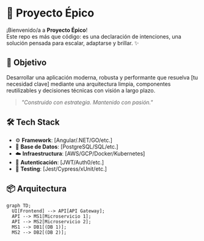 # 🚀 Proyecto Épico

¡Bienvenido/a a **Proyecto Épico**!  
Este repo es más que código: es una declaración de intenciones, una solución pensada para escalar, adaptarse y brillar. ✨

## 🎯 Objetivo

Desarrollar una aplicación moderna, robusta y performante que resuelva [tu necesidad clave] mediante una arquitectura limpia, componentes reutilizables y decisiones técnicas con visión a largo plazo.

> _"Construido con estrategia. Mantenido con pasión."_

## 🛠️ Tech Stack

- ⚙️ **Framework**: [Angular/.NET/GO/etc.]
- 💾 **Base de Datos**: [PostgreSQL/SQL/etc.]
- ☁️ **Infraestructura**: [AWS/GCP/Docker/Kubernetes]
- 🔐 **Autenticación**: [JWT/Auth0/etc.]
- 🧪 **Testing**: [Jest/Cypress/xUnit/etc.]

## 📦 Arquitectura

```mermaid
graph TD;
  UI[Frontend] --> API[API Gateway];
  API --> MS1[Microservicio 1];
  API --> MS2[Microservicio 2];
  MS1 --> DB1[(DB 1)];
  MS2 --> DB2[(DB 2)];
